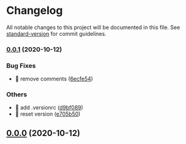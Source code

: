 # Changelog

All notable changes to this project will be documented in this file. See [standard-version](https://github.com/conventional-changelog/standard-version) for commit guidelines.

### [0.0.1](https://github.com/Ronnasayd/Auto-Front/compare/v0.0.0...v0.0.1) (2020-10-12)


### Bug Fixes

* 🐛 remove comments ([6ecfe54](https://github.com/Ronnasayd/Auto-Front/commit/6ecfe54e2dea2a53277e5966efb05eb44e1469ba))


### Others

* 🔧 add .versionrc ([d9bf089](https://github.com/Ronnasayd/Auto-Front/commit/d9bf089a751dc717f0ff0a626a6df2e379f819ce))
* 🔧 reset version ([e705b50](https://github.com/Ronnasayd/Auto-Front/commit/e705b50b7025abb34cb216bd818019bb5468d878))

## [0.0.0](https://github.com/Ronnasayd/Auto-Front/compare/v0.0.3...v0.0.0) (2020-10-12)
